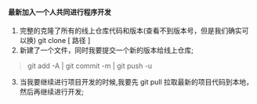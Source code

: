 #### 最新加入一个人共同进行程序开发

 1. 完整的克隆了所有的线上仓库代码和版本(查看不到版本号，但是我们确实可以换) git clone [ 路径 ]
 2. 新建了一个文件，同时我要提交一个新的版本给线上仓库; 
   > git add -A |  git commit -m | git push -u  

3. 当我要继续进行项目开发的时候,我要先 git pull 拉取最新的项目代码到本地，然后再继续进行开发;
